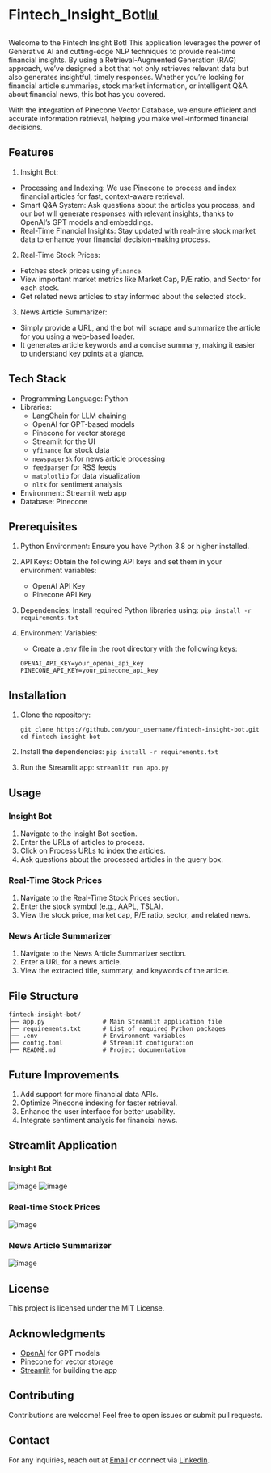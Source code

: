 # Fintech_Insight_Bot📊

Welcome to the Fintech Insight Bot! This application leverages the power of Generative AI and cutting-edge NLP techniques to provide real-time financial insights. By using a Retrieval-Augmented Generation (RAG) approach, we’ve designed a bot that not only retrieves relevant data but also generates insightful, timely responses. Whether you’re looking for financial article summaries, stock market information, or intelligent Q&A about financial news, this bot has you covered.

With the integration of Pinecone Vector Database, we ensure efficient and accurate information retrieval, helping you make well-informed financial decisions.

## Features

1. Insight Bot:
  - Processing and Indexing: We use Pinecone to process and index financial articles for fast, context-aware retrieval.
  - Smart Q&A System: Ask questions about the articles you process, and our bot will generate responses with relevant insights, thanks to OpenAI’s GPT models and embeddings.
  - Real-Time Financial Insights: Stay updated with real-time stock market data to enhance your financial decision-making process.

2. Real-Time Stock Prices:
  - Fetches stock prices using ```yfinance```.
  - View important market metrics like Market Cap, P/E ratio, and Sector for each stock.
  - Get related news articles to stay informed about the selected stock.

3. News Article Summarizer:
  - Simply provide a URL, and the bot will scrape and summarize the article for you using a web-based loader.
- It generates article keywords and a concise summary, making it easier to understand key points at a glance.

## Tech Stack

- Programming Language: Python
- Libraries:
  - LangChain for LLM chaining
  - OpenAI for GPT-based models
  - Pinecone for vector storage
  - Streamlit for the UI
  - ```yfinance``` for stock data
  - ```newspaper3k``` for news article processing
  - ```feedparser``` for RSS feeds
  - ```matplotlib``` for data visualization
  - ```nltk``` for sentiment analysis
- Environment: Streamlit web app
- Database: Pinecone

## Prerequisites

1. Python Environment: Ensure you have Python 3.8 or higher installed.
2. API Keys: Obtain the following API keys and set them in your environment variables:
    - OpenAI API Key
    - Pinecone API Key

3. Dependencies: Install required Python libraries using:
     ```pip install -r requirements.txt```

5. Environment Variables:
   - Create a .env file in the root directory with the following keys:
    ```
    OPENAI_API_KEY=your_openai_api_key
    PINECONE_API_KEY=your_pinecone_api_key
    
    ```

## Installation

1. Clone the repository:
   ```
   git clone https://github.com/your_username/fintech-insight-bot.git
   cd fintech-insight-bot
   
   ```

3. Install the dependencies:
  ```pip install -r requirements.txt```

4. Run the Streamlit app:
  ```streamlit run app.py```

## Usage

### Insight Bot

1. Navigate to the Insight Bot section.
2. Enter the URLs of articles to process.
3. Click on Process URLs to index the articles.
4. Ask questions about the processed articles in the query box.

### Real-Time Stock Prices

1. Navigate to the Real-Time Stock Prices section.
2. Enter the stock symbol (e.g., AAPL, TSLA).
3. View the stock price, market cap, P/E ratio, sector, and related news.

### News Article Summarizer

1. Navigate to the News Article Summarizer section.
2. Enter a URL for a news article.
3. View the extracted title, summary, and keywords of the article.

## File Structure
```
fintech-insight-bot/
├── app.py                # Main Streamlit application file
├── requirements.txt      # List of required Python packages
├── .env                  # Environment variables
├── config.toml           # Streamlit configuration
├── README.md             # Project documentation
```
## Future Improvements

1. Add support for more financial data APIs.
2. Optimize Pinecone indexing for faster retrieval.
3. Enhance the user interface for better usability.
4. Integrate sentiment analysis for financial news.

## Streamlit Application

### Insight Bot

![image](https://github.com/user-attachments/assets/a8c6dcd7-583d-4d8c-ada4-2449d3049bea)
![image](https://github.com/user-attachments/assets/662077b2-1374-45d4-9123-cff409f4968c)

### Real-time Stock Prices

![image](https://github.com/user-attachments/assets/86c5b532-1878-4617-881a-7b44cd7682ed)

### News Article Summarizer

![image](https://github.com/user-attachments/assets/fec5ed3f-8520-41eb-b245-9f66405e4238)




## License

This project is licensed under the MIT License.

## Acknowledgments

- [OpenAI](https://openai.com/) for GPT models
- [Pinecone](https://www.pinecone.io/) for vector storage
- [Streamlit](https://streamlit.io/) for building the app

## Contributing

Contributions are welcome! Feel free to open issues or submit pull requests.

## Contact

For any inquiries, reach out at [Email](sameernimse99@gmail.com) or connect via [LinkedIn](https://www.linkedin.com/in/sameer522/).

